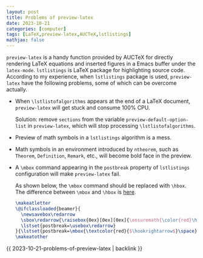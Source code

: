 ```yaml
---
layout: post
title: Problems of preview-latex
date: 2023-10-21
categories: [computer]
tags: [LaTeX,preview-latex,AUCTeX,lstlistings]
mathjax: false
---
```


`preview-latex` is a handy function provided by AUCTeX for directly rendering LaTeX equations and inserted figures in a Emacs buffer under the `latex-mode`. `lstlistings` is LaTeX package for highlighting source code. According to my experience, when `lstlistings` package is used, `preview-latex` have the following problems, some of which can be overcome actually.

-   When `\lstlistofalgorithms` appears at the end of a LaTeX document, `preview-latex` will get stuck and consume 100% CPU.
    
    Solution: remove `sections` from the variable `preview-default-option-list` in `preview-latex`, which will stop processing `\lstlistofalgorithms`.
-   Preview of math symbols in a `lstlistings` algorithm is a mess.
-   Math symbols in an environment introduced by `ntheorem`, such as `Theorem`, `Definition`, `Remark`, etc., will become bold face in the preview.
-   A `\mbox` command appearing in the `postbreak` property of `lstlistings` configuration will make `preview-latex` fail.
    
    As shown below, the `\mbox` command should be replaced with `\hbox`. The difference between `\mbox` and `\hbox` is [here](https://tex.stackexchange.com/a/118169).
    
    ```latex
    \makeatletter
    \@ifclassloaded{beamer}{
      \newsavebox\redarrow
      \sbox\redarrow{\raisebox{0ex}[0ex][0ex]{\ensuremath{\color{red}\hookrightarrow\space}}}
      \lstset{postbreak=\usebox\redarrow}
    }{\lstset{postbreak=\mbox{\textcolor{red}{$\hookrightarrow$}\space}}}
    \makeatother
    ```

{{ 2023-10-21-problems-of-preview-latex | backlink }}
